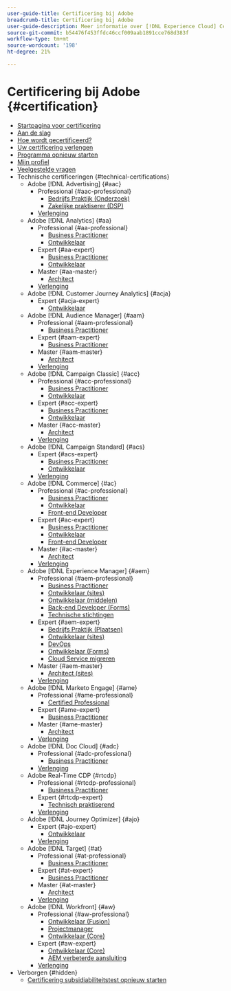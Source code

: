 ```yaml
---
user-guide-title: Certificering bij Adobe
breadcrumb-title: Certificering bij Adobe
user-guide-description: Meer informatie over [!DNL Experience Cloud] Certificering bij Adobe. Kom te weten wat certificeren voor u kan doen.
source-git-commit: b54476f453ffdc46ccf009aab1891cce768d383f
workflow-type: tm+mt
source-wordcount: '198'
ht-degree: 21%

---
```



# Certificering bij Adobe {#certification}

+ [Startpagina voor certificering](overview.md)
+ [Aan de slag](getting-started.md)
+ [Hoe wordt gecertificeerd?](how-to-get-certified.md)
+ [Uw certificering verlengen](renew.md)
+ [Programma opnieuw starten](restart-program.md)
+ [Mijn profiel](my-profile.md)
+ [Veelgestelde vragen](faq.md)
+ Technische certificeringen {#technical-certifications}
   + Adobe [!DNL Advertising] {#aac}
      + Professional {#aac-professional}
         + [Bedrijfs Praktijk (Onderzoek)](/help/certifications/aac/aac-search-p-business.md)
         + [Zakelijke praktiserer (DSP)](/help/certifications/aac/aac-dsp-p-business.md)
      + [Verlenging](/help/certifications/aac/aac-renew.md)
   + Adobe [!DNL Analytics] {#aa}
      + Professional {#aa-professional}
         + [Business Practitioner](/help/certifications/aa/aa-p-business.md)
         + [Ontwikkelaar](/help/certifications/aa/aa-p-developer.md)
      + Expert {#aa-expert}
         + [Business Practitioner](/help/certifications/aa/aa-e-business.md)
         + [Ontwikkelaar](/help/certifications/aa/aa-e-developer.md)
      + Master {#aa-master}
         + [Architect](/help/certifications/aa/aa-m-architect.md)
      + [Verlenging](/help/certifications/aa/aa-renew.md)
   + Adobe [!DNL Customer Journey Analytics] {#acja}
      + Expert {#acja-expert}
         + [Ontwikkelaar](/help/certifications/acja/acja-e-developer.md)
   + Adobe [!DNL Audience Manager] {#aam}
      + Professional {#aam-professional}
         + [Business Practitioner](/help/certifications/aam/aam-p-business.md)
      + Expert {#aam-expert}
         + [Business Practitioner](/help/certifications/aam/aam-e-business.md)
      + Master {#aam-master}
         + [Architect](/help/certifications/aam/aam-m-architect.md)
      + [Verlenging](/help/certifications/aam/aam-renew.md)
   + Adobe [!DNL Campaign Classic] {#acc}
      + Professional {#acc-professional}
         + [Business Practitioner](/help/certifications/acc/acc-p-business.md)
         + [Ontwikkelaar](/help/certifications/acc/acc-p-developer.md)
      + Expert {#acc-expert}
         + [Business Practitioner](/help/certifications/acc/acc-e-business.md)
         + [Ontwikkelaar](/help/certifications/acc/acc-e-developer.md)
      + Master {#acc-master}
         + [Architect](/help/certifications/acc/acc-m-developer.md)
      + [Verlenging](/help/certifications/acc/acc-renew.md)
   + Adobe [!DNL Campaign Standard] {#acs}
      + Expert {#acs-expert}
         + [Business Practitioner](/help/certifications/acs/acs-e-business.md)
         + [Ontwikkelaar](/help/certifications/acs/acs-e-developer.md)
      + [Verlenging](/help/certifications/acs/acs-renew.md)
   + Adobe [!DNL Commerce] {#ac}
      + Professional {#ac-professional}
         + [Business Practitioner](/help/certifications/ac/ac-p-business.md)
         + [Ontwikkelaar](/help/certifications/ac/ac-p-developer.md)
         + [Front-end Developer](/help/certifications/ac/ac-p-fedeveloper.md)
      + Expert {#ac-expert}
         + [Business Practitioner](/help/certifications/ac/ac-e-business.md)
         + [Ontwikkelaar](/help/certifications/ac/ac-e-developer.md)
         + [Front-end Developer](/help/certifications/ac/ac-e-fedeveloper.md)
      + Master {#ac-master}
         + [Architect](/help/certifications/ac/ac-m-architect.md)
      + [Verlenging](/help/certifications/ac/ac-renew.md)
   + Adobe [!DNL Experience Manager] {#aem}
      + Professional {#aem-professional}
         + [Business Practitioner](/help/certifications/aem/aem-p-business.md)
         + [Ontwikkelaar (sites)](/help/certifications/aem/aem-sites-p-developer.md)
         + [Ontwikkelaar (middelen)](/help/certifications/aem/aem-assets-p-developer.md)
         + [Back-end Developer (Forms)](/help/certifications/aem/aem-forms-p-bedeveloper.md)
         + [Technische stichtingen](/help/certifications/aem/aem-p-foundations.md)
      + Expert {#aem-expert}
         + [Bedrijfs Praktijk (Plaatsen)](/help/certifications/aem/aem-sites-e-business.md)
         + [Ontwikkelaar (sites)](/help/certifications/aem/aem-sites-e-developer.md)
         + [DevOps](/help/certifications/aem/aem-devops-e-engineer.md)
         + [Ontwikkelaar (Forms)](/help/certifications/aem/aem-forms-e-developer.md)
         + [Cloud Service migreren](/help/certifications/aem/aem-cs-e-migration.md)
      + Master {#aem-master}
         + [Architect (sites)](/help/certifications/aem/aem-sites-m-archtiect.md)
      + [Verlenging](/help/certifications/aem/aem-renew.md)
   + Adobe [!DNL Marketo Engage] {#ame}
      + Professional {#ame-professional}
         + [Certified Professional](/help/certifications/ame/ame-p.md)
      + Expert {#ame-expert}
         + [Business Practitioner](/help/certifications/ame/ame-e-business.md)
      + Master {#ame-master}
         + [Architect](/help/certifications/ame/ame-m-architect.md)
      + [Verlenging](/help/certifications/ame/ame-renew.md)
   + Adobe [!DNL Doc Cloud] {#adc}
      + Professional {#adc-professional}
         + [Business Practitioner](/help/certifications/adc/adc-professional.md)
      + [Verlenging](/help/certifications/adc/adc-renew.md)
   + Adobe Real-Time CDP {#rtcdp}
      + Professional {#rtcdp-professional}
         + [Business Practitioner](/help/certifications/rtcdp/rtcdp-p-business.md)
      + Expert {#rtcdp-expert}
         + [Technisch praktiserend](/help/certifications/rtcdp/rtcdp-e-technical.md)
      + [Verlenging](/help/certifications/rtcdp/rtcdp-renew.md)
   + Adobe [!DNL Journey Optimizer] {#ajo}
      + Expert {#ajo-expert}
         + [Ontwikkelaar](/help/certifications/ajo/ajo-e-developer.md)
      + [Verlenging](/help/certifications/ajo/ajo-renew.md)
   + Adobe [!DNL Target] {#at}
      + Professional {#at-professional}
         + [Business Practitioner](/help/certifications/at/at-p-business.md)
      + Expert {#at-expert}
         + [Business Practitioner](/help/certifications/at/at-e-business.md)
      + Master {#at-master}
         + [Architect](/help/certifications/at/at-m-architect.md)
      + [Verlenging](/help/certifications/at/at-renew.md)
   + Adobe [!DNL Workfront] {#aw}
      + Professional {#aw-professional}
         + [Ontwikkelaar (Fusion)](/help/certifications/aw/aw-fusion-p-developer.md)
         + [Projectmanager](/help/certifications/aw/aw-p-project-manager.md)
         + [Ontwikkelaar (Core)](/help/certifications/aw/aw-core-p-developer.md)
      + Expert {#aw-expert}
         + [Ontwikkelaar (Core)](/help/certifications/aw/aw-core-e-developer.md)
         + [AEM verbeterde aansluiting](/help/certifications/aw/aw-aem-e-connector.md)
      + [Verlenging](/help/certifications/aw/aw-renew.md)
+ Verborgen {#hidden}
   + [Certificering subsidiabiliteitstest opnieuw starten](exam-eligibility-check.md)
